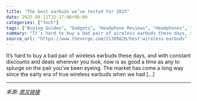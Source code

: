 ```yaml
---
title: "The best earbuds we’ve tested for 2025"
date: 2025-09-11T15:17:06+08:00
categories: ["tech"]
tags: ["Buying Guides", "Gadgets", "Headphone Reviews", "Headphones", "Reviews", "Tech"]
summary: "It’s hard to buy a bad pair of wireless earbuds these days, and with constant discounts and deals wherever you look, now is as good a time as any to splurge on the pair you’ve been eyeing. The market "
source_url: "https://www.theverge.com/21309820/best-wireless-earbuds"
---
```


It’s hard to buy a bad pair of wireless earbuds these days, and with constant discounts and deals wherever you look, now is as good a time as any to splurge on the pair you’ve been eyeing. The market has come a long way since the early era of true wireless earbuds when we had [&#8230;]

---

*来源: [原文链接](https://www.theverge.com/21309820/best-wireless-earbuds)*

